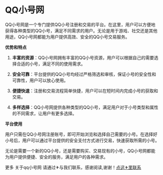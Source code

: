 # QQ小号网

QQ小号网是一个专门提供QQ小号注册和交易的平台。在这里，用户可以方便地获得各种类型的QQ小号，满足不同需求的用户。无论是用于游戏、社交还是其他用途，QQ小号网都能为用户提供高效、安全的QQ小号交易服务。

**优势和特点**

1. **丰富的资源**：QQ小号网拥有丰富的QQ小号资源，用户可以根据自己的需要选择合适的小号，满足不同的使用需求。

2. **安全可靠**：平台提供的QQ小号均经过严格筛选和审核，保证小号的安全性和可靠性，用户可以放心使用。

3. **便捷快速**：注册和交易流程简单快捷，用户可以在短时间内完成小号的获取和交易。

4. **多样选择**：QQ小号网提供各种类型的QQ小号，满足用户对于小号类型和属性的不同需求，让用户有更多选择。

**平台使用**

用户只需在QQ小号网注册账号，即可开始浏览和选择自己需要的小号。在选择好小号后，用户可以通过平台提供的安全支付方式进行交易，快速获取所需的小号。

无论是需要一个新的QQ小号，还是需要购买、交易现有的小号，QQ小号网都能为用户提供便捷、安全的服务，满足用户的各种需求。

更多 关于qq小号网 请通过✈与我们联系，感谢阅读,谢谢！[点这✈里联系](https://w.k02.cc)